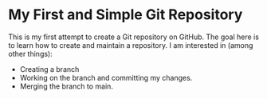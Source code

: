 # My First and Simple Git Repository
This is my first attempt to create a Git repository on GitHub.
The goal here is to learn how to create and maintain a repository. I am interested in (among other things):
- Creating a branch
- Working on the branch and committing my changes.
- Merging the branch to main.
